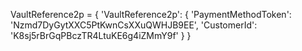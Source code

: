VaultReference2p = {
    'VaultReference2p': {
        'PaymentMethodToken': 'Nzmd7DyGytXXC5PtKwnCsXXuQWHJB9EE',
        'CustomerId': 'K8sj5rBrGqPBczTR4LtuKE6g4iZMmY9f'
    }
}